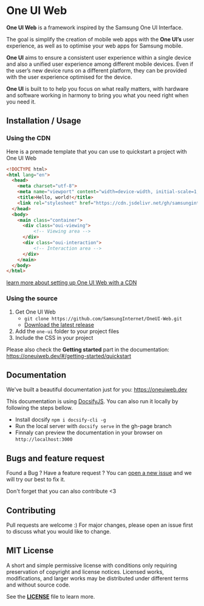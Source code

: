
# One UI Web

**One UI Web** is a framework inspired by the Samsung One UI Interface.

The goal is simplify the creation of mobile web apps with the **One UI’s** user experience, as well as to optimise your web apps for Samsung mobile.

**One UI** aims to ensure a consistent user experience within a single device and also a unified user experience among different mobile devices. Even if the user’s new device runs on a different platform, they can be provided with the user experience optimised for the device.

**One UI** is built to to help you focus on what really matters, with hardware and software working in harmony to bring you what you need right when you need it.

## Installation / Usage

### Using the CDN
Here is a premade template that you can use to quickstart a project with One UI Web
```html
<!DOCTYPE html>
<html lang="en">
  <head>
    <meta charset="utf-8">
    <meta name="viewport" content="width=device-width, initial-scale=1, shrink-to-fit=no">
    <title>Hello, world!</title>
    <link rel="stylesheet" href="https://cdn.jsdelivr.net/gh/samsunginternet/OneUI-Web/oui-css/oui.css">
  </head>
  <body>
    <main class="container">
      <div class="oui-viewing">
          <!-- Viewing area -->
      </div>
      <div class="oui-interaction">
          <!-- Interaction area -->
      </div>
    </main>
  </body>
</html>
```
[learn more about setting up One UI Web with a CDN](https://oneuiweb.dev/#/getting-started/quickstart)

### Using the source

1. Get One UI Web
	* ```git clone https://github.com/SamsungInternet/OneUI-Web.git``` 
	* [Download the latest release](https://github.com/SamsungInternet/OneUI-Web/releases/latest)
2. Add the `one-ui` folder to your project files
3. Include the CSS in your project

Please also check the **Getting started** part in the documentation: https://oneuiweb.dev/#/getting-started/quickstart


## Documentation

We've built a beautiful documentation just for you: https://oneuiweb.dev

This documentation is using [DocsifyJS](https://github.com/docsifyjs/docsify).
You can also run it locally by following the steps bellow.

* Install docsify ```npm i docsify-cli -g```
* Run the local server with  ```docsify serve``` in the gh-page branch
* Finnaly can preview the documentation in your browser on `http://localhost:3000`

## Bugs and feature request 

Found a Bug ? Have a feature request ?
You can [open a new issue](https://github.com/SamsungInternet/OneUI-Web/issues/new) and we will try our best to fix it.

Don't forget that you can also contribute <3

## Contributing

Pull requests are welcome :)
For major changes, please open an issue first to discuss what you would like to change.


## MIT License

A short and simple permissive license with conditions only requiring preservation of copyright and license notices.
Licensed works, modifications, and larger works may be distributed under different terms and without source code.

See the **[LICENSE](https://github.com/SamsungInternet/OneUI-Web/blob/master/LICENSE)** file to learn more.
